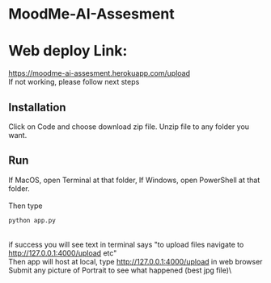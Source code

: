 # MoodMe-AI-Assesment
# Web deploy Link: 
https://moodme-ai-assesment.herokuapp.com/upload \
If not working, please follow next steps
## Installation
Click on Code and choose download zip file. Unzip file to any folder you want.

## Run
If MacOS, open Terminal at that folder, If Windows, open PowerShell at that folder.\
\
Then type
```bash
python app.py
```
\
if success you will see text in terminal says "to upload files navigate to http://127.0.0.1:4000/upload etc"\
Then app will host at local, type http://127.0.0.1:4000/upload in web browser\
Submit any picture of Portrait to see what happened (best jpg file)\
